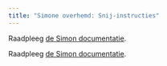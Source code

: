 ```yaml
---
title: "Simone overhemd: Snij-instructies"
---
```


<Note>

Raadpleeg [de Simon documentatie](/docs/patterns/simon/).

Raadpleeg [de Simon documentatie](/docs/patterns/simon/).

</Note>
